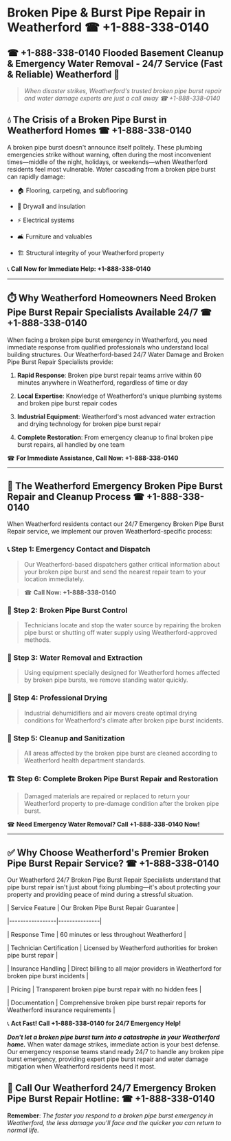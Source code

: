 # Broken Pipe & Burst Pipe Repair in Weatherford ☎ +1-888-338-0140  
## ☎ +1-888-338-0140 Flooded Basement Cleanup & Emergency Water Removal - 24/7 Service (Fast & Reliable) Weatherford 🚨  

> *When disaster strikes, Weatherford's trusted broken pipe burst repair and water damage experts are just a call away ☎ +1-888-338-0140*  

## 💧 The Crisis of a Broken Pipe Burst in Weatherford Homes ☎ +1-888-338-0140  

A broken pipe burst doesn't announce itself politely. These plumbing emergencies strike without warning, often during the most inconvenient times—middle of the night, holidays, or weekends—when Weatherford residents feel most vulnerable. Water cascading from a broken pipe burst can rapidly damage:  

* 🏠 Flooring, carpeting, and subflooring  
* 🧱 Drywall and insulation  
* ⚡ Electrical systems  
* 🛋️ Furniture and valuables  
* 🏗️ Structural integrity of your Weatherford property  

📞 **Call Now for Immediate Help: +1-888-338-0140**  

---  

## ⏱️ Why Weatherford Homeowners Need Broken Pipe Burst Repair Specialists Available 24/7 ☎ +1-888-338-0140  

When facing a broken pipe burst emergency in Weatherford, you need immediate response from qualified professionals who understand local building structures. Our Weatherford-based 24/7 Water Damage and Broken Pipe Burst Repair Specialists provide:  

1. **Rapid Response**: Broken pipe burst repair teams arrive within 60 minutes anywhere in Weatherford, regardless of time or day  
2. **Local Expertise**: Knowledge of Weatherford's unique plumbing systems and broken pipe burst repair codes  
3. **Industrial Equipment**: Weatherford's most advanced water extraction and drying technology for broken pipe burst repair  
4. **Complete Restoration**: From emergency cleanup to final broken pipe burst repairs, all handled by one team  

☎ **For Immediate Assistance, Call Now: +1-888-338-0140**  

---  

## 🔧 The Weatherford Emergency Broken Pipe Burst Repair and Cleanup Process ☎ +1-888-338-0140  

When Weatherford residents contact our 24/7 Emergency Broken Pipe Burst Repair service, we implement our proven Weatherford-specific process:  

### 📞 Step 1: Emergency Contact and Dispatch  
> Our Weatherford-based dispatchers gather critical information about your broken pipe burst and send the nearest repair team to your location immediately.  
> ☎ **Call Now: +1-888-338-0140**  

### 🚿 Step 2: Broken Pipe Burst Control  
> Technicians locate and stop the water source by repairing the broken pipe burst or shutting off water supply using Weatherford-approved methods.  

### 🌊 Step 3: Water Removal and Extraction  
> Using equipment specially designed for Weatherford homes affected by broken pipe bursts, we remove standing water quickly.  

### 💨 Step 4: Professional Drying  
> Industrial dehumidifiers and air movers create optimal drying conditions for Weatherford's climate after broken pipe burst incidents.  

### 🧼 Step 5: Cleanup and Sanitization  
> All areas affected by the broken pipe burst are cleaned according to Weatherford health department standards.  

### 🏗️ Step 6: Complete Broken Pipe Burst Repair and Restoration  
> Damaged materials are repaired or replaced to return your Weatherford property to pre-damage condition after the broken pipe burst.  

☎ **Need Emergency Water Removal? Call +1-888-338-0140 Now!**  

---  

## ✅ Why Choose Weatherford's Premier Broken Pipe Burst Repair Service? ☎ +1-888-338-0140  

Our Weatherford 24/7 Broken Pipe Burst Repair Specialists understand that pipe burst repair isn't just about fixing plumbing—it's about protecting your property and providing peace of mind during a stressful situation.  

| Service Feature | Our Broken Pipe Burst Repair Guarantee |  
|-----------------|---------------|  
| Response Time | 60 minutes or less throughout Weatherford |  
| Technician Certification | Licensed by Weatherford authorities for broken pipe burst repair |  
| Insurance Handling | Direct billing to all major providers in Weatherford for broken pipe burst incidents |  
| Pricing | Transparent broken pipe burst repair with no hidden fees |  
| Documentation | Comprehensive broken pipe burst repair reports for Weatherford insurance requirements |  

📞 **Act Fast! Call +1-888-338-0140 for 24/7 Emergency Help!**  

***Don't let a broken pipe burst turn into a catastrophe in your Weatherford home.*** When water damage strikes, immediate action is your best defense. Our emergency response teams stand ready 24/7 to handle any broken pipe burst emergency, providing expert pipe burst repair and water damage mitigation when Weatherford residents need it most.  

## 📱 Call Our Weatherford 24/7 Emergency Broken Pipe Burst Repair Hotline: ☎ +1-888-338-0140  

**Remember**: *The faster you respond to a broken pipe burst emergency in Weatherford, the less damage you'll face and the quicker you can return to normal life.*